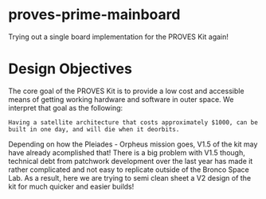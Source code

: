 # proves-prime-mainboard
Trying out a single board implementation for the PROVES Kit again! 

# Design Objectives
The core goal of the PROVES Kit is to provide a low cost and accessible means of getting working hardware and software in outer space. We interpret that goal as the following:  
```
Having a satellite architecture that costs approximately $1000, can be built in one day, and will die when it deorbits. 
```
Depending on how the Pleiades - Orpheus mission goes, V1.5 of the kit may have already acomplished that! There is a big problem with V1.5 though, technical debt from patchwork development over the last year has made it rather complicated and not easy to replicate outside of the Bronco Space Lab. As a result, here we are trying to semi clean sheet a V2 design of the kit for much quicker and easier builds! 